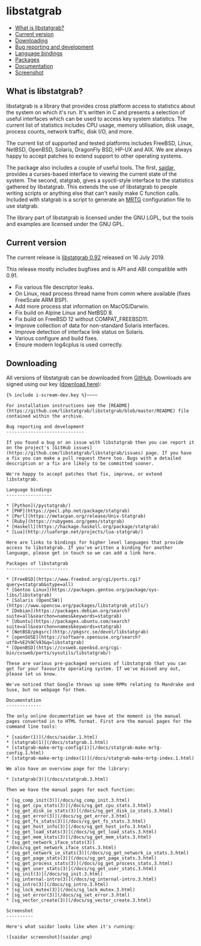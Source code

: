 libstatgrab
===========

* [What is libstatgrab?](#what-is-libstatgrab)
* [Current version](#current-version)
* [Downloading](#downloading)
* [Bug reporting and development](#bug-reporting-and-development)
* [Language bindings](#language-bindings)
* [Packages](#packages-of-libstatgrab)
* [Documentation](#documentation)
* [Screenshot](#screenshot)

What is libstatgrab?
--------------------

libstatgrab is a library that provides cross platform access to statistics about the system on which it's run. It's written in C and presents a selection of useful interfaces which can be used to access key system statistics. The current list of statistics includes CPU usage, memory utilisation, disk usage, process counts, network traffic, disk I/O, and more.

The current list of supported and tested platforms includes FreeBSD, Linux, NetBSD, OpenBSD, Solaris, DragonFly BSD, HP-UX and AIX. We are always happy to accept patches to extend support to other operating systems.

The package also includes a couple of useful tools. The first, [saidar](#screenshot), provides a curses-based interface to viewing the current state of the system. The second, statgrab, gives a sysctl-style interface to the statistics gathered by libstatgrab. This extends the use of libstatgrab to people writing scripts or anything else that can't easily make C function calls. Included with statgrab is a script to generate an [MRTG](https://oss.oetiker.ch/mrtg/) configuration file to use statgrab.

The library part of libstatgrab is licensed under the GNU LGPL, but the tools and examples are licensed under the GNU GPL.

Current version
---------------

The current release is [libstatgrab 0.92](https://github.com/libstatgrab/libstatgrab/releases/tag/LIBSTATGRAB_0_92) released on 16 July 2019.

This release mostly includes bugfixes and is API and ABI compatible with 0.91.

* Fix various file descriptor leaks.
* On Linux, read process thread name from comm where available (fixes FreeScale ARM BSP).
* Add more process stat information on MacOS/Darwin.
* Fix build on Alpine Linux and NetBSD 8.
* Fix build on FreeBSD 12 without COMPAT_FREEBSD11.
* Improve collection of data for non-standard Solaris interfaces.
* Improve detection of interface link status on Solaris.
* Various configure and build fixes.
* Ensure modern log4cplus is used correctly.

Downloading
-----------

All versions of libstatgrab can be downloaded from [GitHub](https://github.com/libstatgrab/libstatgrab/releases). Downloads are signed using our key ([download here](/i-scream-dev.asc)):

~~~~
{% include i-scream-dev.key %}~~~~

For installation instructions see the [README](https://github.com/libstatgrab/libstatgrab/blob/master/README) file contained within the archive.

Bug reporting and development
-----------------------------

If you found a bug or an issue with libstatgrab then you can report it on the project's [GitHub issues](https://github.com/libstatgrab/libstatgrab/issues) page. If you have a fix you can make a pull request there too. Bugs with a detailed description or a fix are likely to be committed sooner.

We're happy to accept patches that fix, improve, or extend libstatgrab.

Language bindings
-----------------

* [Python](/pystatgrab/)
* [PHP](https://pecl.php.net/package/statgrab)
* [Perl](https://metacpan.org/release/Unix-Statgrab)
* [Ruby](https://rubygems.org/gems/statgrab)
* [Haskell](https://hackage.haskell.org/package/statgrab)
* [Lua](http://luaforge.net/projects/lua-statgrab/)

Here are links to bindings for higher level languages that provide access to libstatgrab. If you've written a binding for another language, please get in touch so we can add a link here.

Packages of libstatgrab
-----------------------

* [FreeBSD](https://www.freebsd.org/cgi/ports.cgi?query=statgrab&stype=all)
* [Gentoo Linux](https://packages.gentoo.org/package/sys-libs/libstatgrab)
* [Solaris (OpenCSW)](https://www.opencsw.org/packages/libstatgrab_utils/)
* [Debian](https://packages.debian.org/search?suite=all&searchon=names&keywords=statgrab)
* [Ubuntu](https://packages.ubuntu.com/search?suite=all&searchon=names&keywords=statgrab)
* [NetBSD/pkgsrc](http://pkgsrc.se/devel/libstatgrab)
* [openSUSE](https://software.opensuse.org/search?utf8=%E2%9C%93&q=libstatgrab)
* [OpenBSD](https://cvsweb.openbsd.org/cgi-bin/cvsweb/ports/sysutils/libstatgrab/)

These are various pre-packaged versions of libstatgrab that you can get for your favourite operating system. If we've missed any out, please let us know.

We've noticed that Google throws up some RPMs relating to Mandrake and Suse, but no webpage for them.

Documentation
-------------

The only online documentation we have at the moment is the manual pages converted in to HTML format. First are the manual pages for the command line tools:

* [saidar(1)](/docs/saidar.1.html)
* [statgrab(1)](/docs/statgrab.1.html)
* [statgrab-make-mrtg-config(1)](/docs/statgrab-make-mrtg-config.1.html)
* [statgrab-make-mrtg-index(1)](/docs/statgrab-make-mrtg-index.1.html)

We also have an overview page for the library:

* [statgrab(3)](/docs/statgrab.3.html)

Then we have the manual pages for each function:

* [sg_comp_init(3)](/docs/sg_comp_init.3.html)
* [sg_get_cpu_stats(3)](/docs/sg_get_cpu_stats.3.html)
* [sg_get_disk_io_stats(3)](/docs/sg_get_disk_io_stats.3.html)
* [sg_get_error(3)](/docs/sg_get_error.3.html)
* [sg_get_fs_stats(3)](/docs/sg_get_fs_stats.3.html)
* [sg_get_host_info(3)](/docs/sg_get_host_info.3.html)
* [sg_get_load_stats(3)](/docs/sg_get_load_stats.3.html)
* [sg_get_mem_stats(3)](/docs/sg_get_mem_stats.3.html)
* [sg_get_network_iface_stats(3)](/docs/sg_get_network_iface_stats.3.html)
* [sg_get_network_io_stats(3)](/docs/sg_get_network_io_stats.3.html)
* [sg_get_page_stats(3)](/docs/sg_get_page_stats.3.html)
* [sg_get_process_stats(3)](/docs/sg_get_process_stats.3.html)
* [sg_get_user_stats(3)](/docs/sg_get_user_stats.3.html)
* [sg_init(3)](/docs/sg_init.3.html)
* [sg_internal-intro(3)](/docs/sg_internal-intro.3.html)
* [sg_intro(3)](/docs/sg_intro.3.html)
* [sg_lock_mutex(3)](/docs/sg_lock_mutex.3.html)
* [sg_set_error(3)](/docs/sg_set_error.3.html)
* [sg_vector_create(3)](/docs/sg_vector_create.3.html)

Screenshot
----------

Here's what saidar looks like when it's running:

![saidar screenshot](saidar.png)
